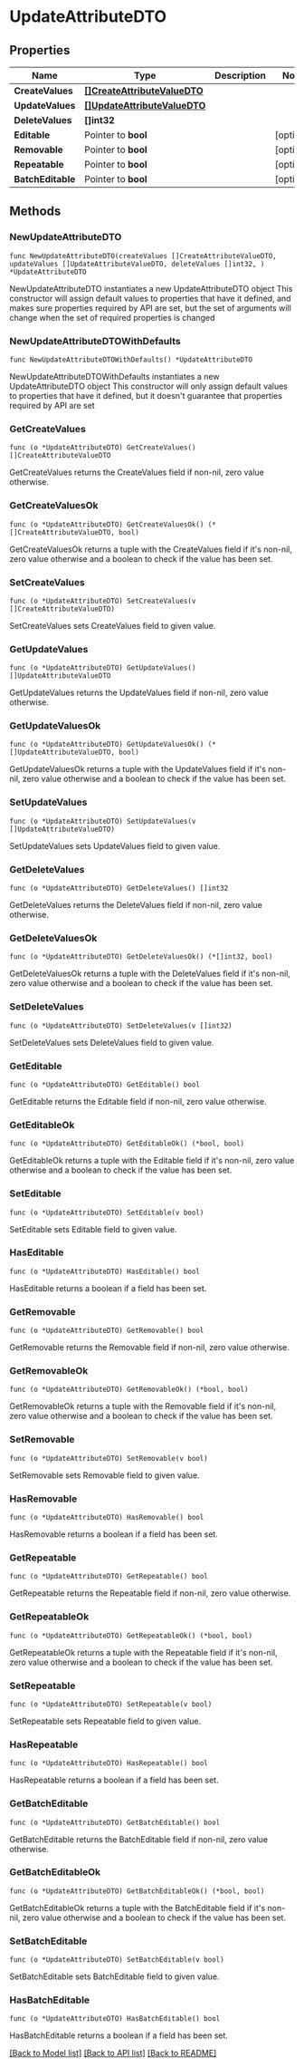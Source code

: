 # UpdateAttributeDTO

## Properties

Name | Type | Description | Notes
------------ | ------------- | ------------- | -------------
**CreateValues** | [**[]CreateAttributeValueDTO**](CreateAttributeValueDTO.md) |  | 
**UpdateValues** | [**[]UpdateAttributeValueDTO**](UpdateAttributeValueDTO.md) |  | 
**DeleteValues** | **[]int32** |  | 
**Editable** | Pointer to **bool** |  | [optional] 
**Removable** | Pointer to **bool** |  | [optional] 
**Repeatable** | Pointer to **bool** |  | [optional] 
**BatchEditable** | Pointer to **bool** |  | [optional] 

## Methods

### NewUpdateAttributeDTO

`func NewUpdateAttributeDTO(createValues []CreateAttributeValueDTO, updateValues []UpdateAttributeValueDTO, deleteValues []int32, ) *UpdateAttributeDTO`

NewUpdateAttributeDTO instantiates a new UpdateAttributeDTO object
This constructor will assign default values to properties that have it defined,
and makes sure properties required by API are set, but the set of arguments
will change when the set of required properties is changed

### NewUpdateAttributeDTOWithDefaults

`func NewUpdateAttributeDTOWithDefaults() *UpdateAttributeDTO`

NewUpdateAttributeDTOWithDefaults instantiates a new UpdateAttributeDTO object
This constructor will only assign default values to properties that have it defined,
but it doesn't guarantee that properties required by API are set

### GetCreateValues

`func (o *UpdateAttributeDTO) GetCreateValues() []CreateAttributeValueDTO`

GetCreateValues returns the CreateValues field if non-nil, zero value otherwise.

### GetCreateValuesOk

`func (o *UpdateAttributeDTO) GetCreateValuesOk() (*[]CreateAttributeValueDTO, bool)`

GetCreateValuesOk returns a tuple with the CreateValues field if it's non-nil, zero value otherwise
and a boolean to check if the value has been set.

### SetCreateValues

`func (o *UpdateAttributeDTO) SetCreateValues(v []CreateAttributeValueDTO)`

SetCreateValues sets CreateValues field to given value.


### GetUpdateValues

`func (o *UpdateAttributeDTO) GetUpdateValues() []UpdateAttributeValueDTO`

GetUpdateValues returns the UpdateValues field if non-nil, zero value otherwise.

### GetUpdateValuesOk

`func (o *UpdateAttributeDTO) GetUpdateValuesOk() (*[]UpdateAttributeValueDTO, bool)`

GetUpdateValuesOk returns a tuple with the UpdateValues field if it's non-nil, zero value otherwise
and a boolean to check if the value has been set.

### SetUpdateValues

`func (o *UpdateAttributeDTO) SetUpdateValues(v []UpdateAttributeValueDTO)`

SetUpdateValues sets UpdateValues field to given value.


### GetDeleteValues

`func (o *UpdateAttributeDTO) GetDeleteValues() []int32`

GetDeleteValues returns the DeleteValues field if non-nil, zero value otherwise.

### GetDeleteValuesOk

`func (o *UpdateAttributeDTO) GetDeleteValuesOk() (*[]int32, bool)`

GetDeleteValuesOk returns a tuple with the DeleteValues field if it's non-nil, zero value otherwise
and a boolean to check if the value has been set.

### SetDeleteValues

`func (o *UpdateAttributeDTO) SetDeleteValues(v []int32)`

SetDeleteValues sets DeleteValues field to given value.


### GetEditable

`func (o *UpdateAttributeDTO) GetEditable() bool`

GetEditable returns the Editable field if non-nil, zero value otherwise.

### GetEditableOk

`func (o *UpdateAttributeDTO) GetEditableOk() (*bool, bool)`

GetEditableOk returns a tuple with the Editable field if it's non-nil, zero value otherwise
and a boolean to check if the value has been set.

### SetEditable

`func (o *UpdateAttributeDTO) SetEditable(v bool)`

SetEditable sets Editable field to given value.

### HasEditable

`func (o *UpdateAttributeDTO) HasEditable() bool`

HasEditable returns a boolean if a field has been set.

### GetRemovable

`func (o *UpdateAttributeDTO) GetRemovable() bool`

GetRemovable returns the Removable field if non-nil, zero value otherwise.

### GetRemovableOk

`func (o *UpdateAttributeDTO) GetRemovableOk() (*bool, bool)`

GetRemovableOk returns a tuple with the Removable field if it's non-nil, zero value otherwise
and a boolean to check if the value has been set.

### SetRemovable

`func (o *UpdateAttributeDTO) SetRemovable(v bool)`

SetRemovable sets Removable field to given value.

### HasRemovable

`func (o *UpdateAttributeDTO) HasRemovable() bool`

HasRemovable returns a boolean if a field has been set.

### GetRepeatable

`func (o *UpdateAttributeDTO) GetRepeatable() bool`

GetRepeatable returns the Repeatable field if non-nil, zero value otherwise.

### GetRepeatableOk

`func (o *UpdateAttributeDTO) GetRepeatableOk() (*bool, bool)`

GetRepeatableOk returns a tuple with the Repeatable field if it's non-nil, zero value otherwise
and a boolean to check if the value has been set.

### SetRepeatable

`func (o *UpdateAttributeDTO) SetRepeatable(v bool)`

SetRepeatable sets Repeatable field to given value.

### HasRepeatable

`func (o *UpdateAttributeDTO) HasRepeatable() bool`

HasRepeatable returns a boolean if a field has been set.

### GetBatchEditable

`func (o *UpdateAttributeDTO) GetBatchEditable() bool`

GetBatchEditable returns the BatchEditable field if non-nil, zero value otherwise.

### GetBatchEditableOk

`func (o *UpdateAttributeDTO) GetBatchEditableOk() (*bool, bool)`

GetBatchEditableOk returns a tuple with the BatchEditable field if it's non-nil, zero value otherwise
and a boolean to check if the value has been set.

### SetBatchEditable

`func (o *UpdateAttributeDTO) SetBatchEditable(v bool)`

SetBatchEditable sets BatchEditable field to given value.

### HasBatchEditable

`func (o *UpdateAttributeDTO) HasBatchEditable() bool`

HasBatchEditable returns a boolean if a field has been set.


[[Back to Model list]](../README.md#documentation-for-models) [[Back to API list]](../README.md#documentation-for-api-endpoints) [[Back to README]](../README.md)


